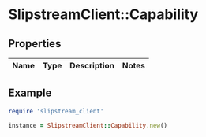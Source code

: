 # SlipstreamClient::Capability

## Properties

| Name | Type | Description | Notes |
| ---- | ---- | ----------- | ----- |

## Example

```ruby
require 'slipstream_client'

instance = SlipstreamClient::Capability.new()
```

